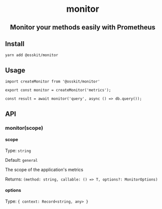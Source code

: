 <div align="center">

# monitor

## Monitor your methods easily with Prometheus

</div>

## Install
```
yarn add @osskit/monitor
```

## Usage
```
import createMonitor from '@osskit/monitor'

export const monitor = createMonitor('metrics');

const result = await monitor('query', async () => db.query());
```

## API

### monitor(scope)
#### scope
Type: `string`

Default: `general`

The scope of the application's metrics

Returns: `(method: string, callable: () => T, options?: MonitorOptions)`

#### options
Type: `{ context: Record<string, any> }`

